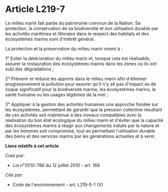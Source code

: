 # Article L219-7

Le milieu marin fait partie du patrimoine commun de la Nation. Sa protection, la conservation de sa biodiversité et son
utilisation durable par les activités maritimes et littorales dans le respect des habitats et des écosystèmes marins sont
d'intérêt général.

La protection et la préservation du milieu marin visent à :

1° Eviter la détérioration du milieu marin et, lorsque cela est réalisable, assurer la restauration des écosystèmes marins
dans les zones où ils ont subi des dégradations ;

2° Prévenir et réduire les apports dans le milieu marin afin d'éliminer progressivement la pollution pour assurer qu'il n'y
ait pas d'impact ou de risque significatif pour la biodiversité marine, les écosystèmes marins, la santé humaine ou les
usages légitimes de la mer ;

3° Appliquer à la gestion des activités humaines une approche fondée sur les écosystèmes, permettant de garantir que la
pression collective résultant de ces activités soit maintenue à des niveaux compatibles avec la réalisation du bon état
écologique du milieu marin et d'éviter que la capacité des écosystèmes marins à réagir aux changements induits par la nature
et par les hommes soit compromise, tout en permettant l'utilisation durable des biens et des services marins par les
générations actuelles et à venir.

**Liens relatifs à cet article**

_Créé par_:

  - Loi n°2010-788 du 12 juillet 2010 - art. 166

_Cité par_:

  - Code de l'environnement - art. L219-5-1 (V)
